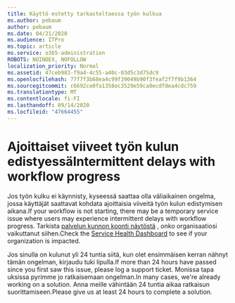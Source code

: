 ```yaml
---
title: Käyttö estetty tarkasteltaessa työn kulkua
ms.author: pebaum
author: pebaum
ms.date: 04/21/2020
ms.audience: ITPro
ms.topic: article
ms.service: o365-administration
ROBOTS: NOINDEX, NOFOLLOW
localization_priority: Normal
ms.assetid: 47ceb983-f9a4-4c55-a40c-03d5c3d75dc9
ms.openlocfilehash: 77f7f3b68ea4c99f39049b90f3feaf2f7f9b1364
ms.sourcegitcommit: c6692ce0fa1358ec3529e59ca0ecdfdea4cdc759
ms.translationtype: MT
ms.contentlocale: fi-FI
ms.lasthandoff: 09/14/2020
ms.locfileid: "47664455"
---
```

# <a name="intermittent-delays-with-workflow-progress"></a><span data-ttu-id="3b013-102">Ajoittaiset viiveet työn kulun edistyessä</span><span class="sxs-lookup"><span data-stu-id="3b013-102">Intermittent delays with workflow progress</span></span>

<span data-ttu-id="3b013-103">Jos työn kulku ei käynnisty, kyseessä saattaa olla väliaikainen ongelma, jossa käyttäjät saattavat kohdata ajoittaisia viiveitä työn kulun edistymisen aikana.</span><span class="sxs-lookup"><span data-stu-id="3b013-103">If your workflow is not starting, there may be a temporary service issue where users may experience intermittent delays with workflow progress.</span></span> <span data-ttu-id="3b013-104">Tarkista [palvelun kunnon koonti näytöstä](https://admin.microsoft.com/AdminPortal/Home#/servicehealth) , onko organisaatiosi vaikuttanut siihen.</span><span class="sxs-lookup"><span data-stu-id="3b013-104">Check the [Service Health Dashboard](https://admin.microsoft.com/AdminPortal/Home#/servicehealth) to see if your organization is impacted.</span></span> 

<span data-ttu-id="3b013-105">Jos sinulla on kulunut yli 24 tuntia siitä, kun olet ensimmäisen kerran nähnyt tämän ongelman, kirjaudu tuki lipulla.</span><span class="sxs-lookup"><span data-stu-id="3b013-105">If more than 24 hours have passed since you first saw this issue, please log a support ticket.</span></span> <span data-ttu-id="3b013-106">Monissa tapa uksissa pyrimme jo ratkaisemaan ongelman.</span><span class="sxs-lookup"><span data-stu-id="3b013-106">In many cases, we're already working on a solution.</span></span> <span data-ttu-id="3b013-107">Anna meille vähintään 24 tuntia aikaa ratkaisun suorittamiseen.</span><span class="sxs-lookup"><span data-stu-id="3b013-107">Please give us at least 24 hours to complete a solution.</span></span>


  


